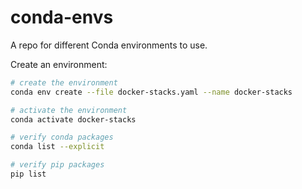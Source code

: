 # conda-envs
A repo for different Conda environments to use.

Create an environment:
```bash
# create the environment
conda env create --file docker-stacks.yaml --name docker-stacks

# activate the environment
conda activate docker-stacks

# verify conda packages
conda list --explicit

# verify pip packages
pip list
```
